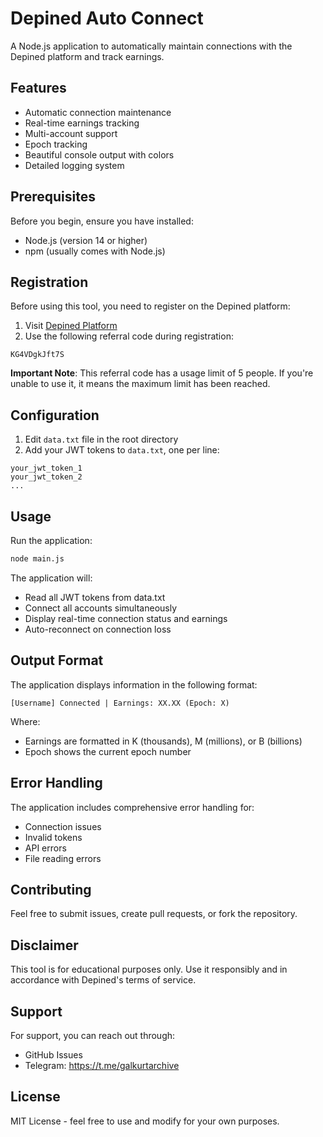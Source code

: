 # Depined Auto Connect

A Node.js application to automatically maintain connections with the Depined platform and track earnings.

## Features

- Automatic connection maintenance
- Real-time earnings tracking
- Multi-account support
- Epoch tracking
- Beautiful console output with colors
- Detailed logging system

## Prerequisites

Before you begin, ensure you have installed:

- Node.js (version 14 or higher)
- npm (usually comes with Node.js)

## Registration

Before using this tool, you need to register on the Depined platform:

1. Visit [Depined Platform](https://app.depined.org/onboarding)
2. Use the following referral code during registration:

```
KG4VDgkJft7S
```

**Important Note**: This referral code has a usage limit of 5 people. If you're unable to use it, it means the maximum limit has been reached.

## Configuration

1. Edit `data.txt` file in the root directory
2. Add your JWT tokens to `data.txt`, one per line:

```
your_jwt_token_1
your_jwt_token_2
...
```

## Usage

Run the application:

```bash
node main.js
```

The application will:

- Read all JWT tokens from data.txt
- Connect all accounts simultaneously
- Display real-time connection status and earnings
- Auto-reconnect on connection loss

## Output Format

The application displays information in the following format:

```
[Username] Connected | Earnings: XX.XX (Epoch: X)
```

Where:

- Earnings are formatted in K (thousands), M (millions), or B (billions)
- Epoch shows the current epoch number

## Error Handling

The application includes comprehensive error handling for:

- Connection issues
- Invalid tokens
- API errors
- File reading errors

## Contributing

Feel free to submit issues, create pull requests, or fork the repository.

## Disclaimer

This tool is for educational purposes only. Use it responsibly and in accordance with Depined's terms of service.

## Support

For support, you can reach out through:

- GitHub Issues
- Telegram: https://t.me/galkurtarchive

## License

MIT License - feel free to use and modify for your own purposes.
